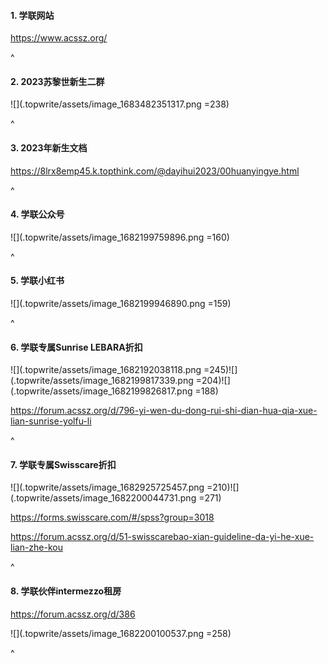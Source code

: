#### **1. 学联网站**

<https://www.acssz.org/>

^

#### **2. 2023苏黎世新生二群**

![](.topwrite/assets/image_1683482351317.png =238)

^

#### **3. 2023年新生文档**&#x20;

<https://8lrx8emp45.k.topthink.com/@dayihui2023/00huanyingye.html>

^

#### **4. 学联公众号**

![](.topwrite/assets/image_1682199759896.png =160)

^

#### **5. 学联小红书**

![](.topwrite/assets/image_1682199946890.png =159)

^

#### **6. 学联专属Sunrise LEBARA折扣**

![](.topwrite/assets/image_1682192038118.png =245)![](.topwrite/assets/image_1682199817339.png =204)![](.topwrite/assets/image_1682199826817.png =188)

<https://forum.acssz.org/d/796-yi-wen-du-dong-rui-shi-dian-hua-qia-xue-lian-sunrise-yolfu-li>

^

#### **7. 学联专属Swisscare折扣**

![](.topwrite/assets/image_1682925725457.png =210)![](.topwrite/assets/image_1682200044731.png =271)

<https://forms.swisscare.com/#/spss?group=3018>

<https://forum.acssz.org/d/51-swisscarebao-xian-guideline-da-yi-he-xue-lian-zhe-kou>

^

#### **8. 学联伙伴intermezzo租房**

<https://forum.acssz.org/d/386>

![](.topwrite/assets/image_1682200100537.png =258)

^
